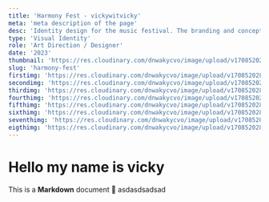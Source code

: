 ```yaml
---
title: 'Harmony Fest - vickywitvicky'
meta: 'meta description of the page'
desc: 'Identity design for the music festival. The branding and concept basically use vibrant and lively colors with flat illustration to represent the energy and diversity of the music festival welcoming all ages without restrictions.'
type: 'Visual Identity'
role: 'Art Direction / Designer'
date: '2023'
thumbnail: 'https://res.cloudinary.com/dnwakycvo/image/upload/v1708520284/work/harmonyfest/hf-1_csmceo.gif'
slug: 'harmony-fest'
firstimg: 'https://res.cloudinary.com/dnwakycvo/image/upload/v1708520286/work/harmonyfest/hf-bg_mkwwwt.jpg'
secondimg: 'https://res.cloudinary.com/dnwakycvo/image/upload/v1708520284/work/harmonyfest/hf-2_yj59cp.gif'
thirdimg: 'https://res.cloudinary.com/dnwakycvo/image/upload/v1708520285/work/harmonyfest/hf-6_soqbua.jpg'
fourthimg: 'https://res.cloudinary.com/dnwakycvo/image/upload/v1708520284/work/harmonyfest/hf-3_ogw19v.jpg'
fifthimg: 'https://res.cloudinary.com/dnwakycvo/image/upload/v1708520285/work/harmonyfest/hf-8_fd9jrz.jpg'
sixthimg: 'https://res.cloudinary.com/dnwakycvo/image/upload/v1708520285/work/harmonyfest/hf-7_bscace.jpg'
seventhimg: 'https://res.cloudinary.com/dnwakycvo/image/upload/v1708520285/work/harmonyfest/hf-5_agiyql.gif'
eigthimg: 'https://res.cloudinary.com/dnwakycvo/image/upload/v1708520284/work/harmonyfest/hf-4_ish3bk.jpg'
---
```

# Hello my name is vicky

This is a **Markdown** document :rocket:
asdasdsadsad